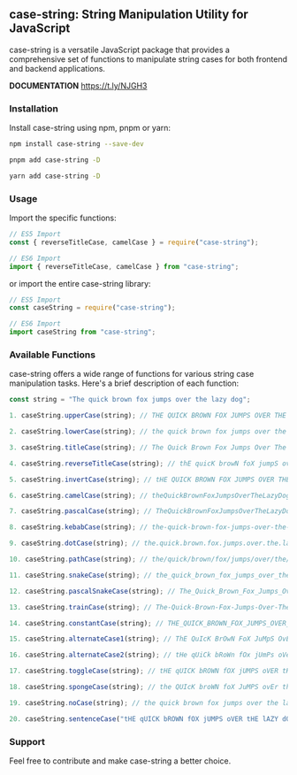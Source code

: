 ## case-string: String Manipulation Utility for JavaScript

case-string is a versatile JavaScript package that provides a comprehensive set of functions to manipulate string cases for both frontend and backend applications.

**DOCUMENTATION** https://t.ly/NJGH3

### Installation

Install case-string using npm, pnpm or yarn:

```bash
npm install case-string --save-dev
```

```bash
pnpm add case-string -D
```

```bash
yarn add case-string -D
```

### Usage

Import the specific functions:

```javascript
// ES5 Import
const { reverseTitleCase, camelCase } = require("case-string");

// ES6 Import
import { reverseTitleCase, camelCase } from "case-string";
```

or import the entire case-string library:

```javascript
// ES5 Import
const caseString = require("case-string");

// ES6 Import
import caseString from "case-string";
```

### Available Functions

case-string offers a wide range of functions for various string case manipulation tasks. Here's a brief description of each function:

```javascript
const string = "The quick brown fox jumps over the lazy dog";

1. caseString.upperCase(string); // THE QUICK BROWN FOX JUMPS OVER THE LAZY DOG

2. caseString.lowerCase(string); // the quick brown fox jumps over the lazy dog

3. caseString.titleCase(string); // The Quick Brown Fox Jumps Over The Lazy Dog

4. caseString.reverseTitleCase(string); // thE quicK browN foX jumpS oveR thE lazY dog

5. caseString.invertCase(string); // tHE QUICK BROWN FOX JUMPS OVER THE LAZY DOG

6. caseString.camelCase(string); // theQuickBrownFoxJumpsOverTheLazyDog

7. caseString.pascalCase(string); // TheQuickBrownFoxJumpsOverTheLazyDog

8. caseString.kebabCase(string); // the-quick-brown-fox-jumps-over-the-lazy-dog

9. caseString.dotCase(string); // the.quick.brown.fox.jumps.over.the.lazy.dog

10. caseString.pathCase(string); // the/quick/brown/fox/jumps/over/the/lazy/dog

11. caseString.snakeCase(string); // the_quick_brown_fox_jumps_over_the_lazy_dog

12. caseString.pascalSnakeCase(string); // The_Quick_Brown_Fox_Jumps_Over_The_Lazy_Dog

13. caseString.trainCase(string); // The-Quick-Brown-Fox-Jumps-Over-The-Lazy-Dog

14. caseString.constantCase(string); // THE_QUICK_BROWN_FOX_JUMPS_OVER_THE_LAZY_DOG

15. caseString.alternateCase1(string); // ThE QuIcK BrOwN FoX JuMpS OvEr tHe lAzY DoG

16. caseString.alternateCase2(string); // tHe qUiCk bRoWn fOx jUmPs oVeR ThE LaZy dOg

17. caseString.toggleCase(string); // tHE qUICK bROWN fOX jUMPS oVER tHE lAZY dOG

18. caseString.spongeCase(string); // the QUIcK broWN foX JuMPS ovEr thE Lazy dOg

19. caseString.noCase(string); // the quick brown fox jumps over the lazy dog

20. caseString.sentenceCase("tHE qUICK bROWN fOX jUMPS oVER tHE lAZY dOG"); // The quick brown fox jumps over the lazy dog
```

### Support

Feel free to contribute and make case-string a better choice.
